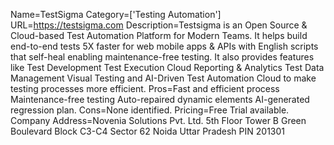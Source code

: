 Name=TestSigma
Category=['Testing Automation']
URL=https://testsigma.com
Description=Testsigma is an Open Source & Cloud-based Test Automation Platform for Modern Teams. It helps build end-to-end tests 5X faster for web mobile apps & APIs with English scripts that self-heal enabling maintenance-free testing. It also provides features like Test Development Test Execution Cloud Reporting & Analytics Test Data Management Visual Testing and AI-Driven Test Automation Cloud to make testing processes more efficient.
Pros=Fast and efficient process Maintenance-free testing Auto-repaired dynamic elements AI-generated regression plan.
Cons=None identified.
Pricing=Free Trial available.
Company Address=Novenia Solutions Pvt. Ltd. 5th Floor Tower B Green Boulevard Block C3-C4 Sector 62 Noida Uttar Pradesh PIN 201301
